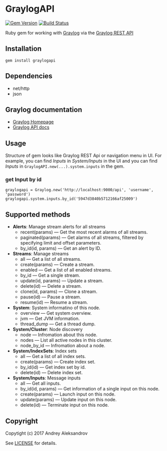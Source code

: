 # GraylogAPI

[![Gem Version](https://img.shields.io/gem/v/graylogapi.svg)][gem]
[![Build Status](http://img.shields.io/travis/postgred/graylogapi.svg)][travis]

[gem]: https://rubygems.org/gems/graylogapi
[travis]: https://travis-ci.org/postgred/graylogapi

Ruby gem for working with [Graylog](https://www.graylog.org/) via the [Graylog REST API](http://docs.graylog.org/en/2.2/pages/configuration/rest_api.html?highlight=API)

## Installation

    gem install graylogapi
## Dependencies

- net/http
- json

## Graylog documentation

- [Graylog Homepage][Graylog]
- [Graylog API docs][GraylogAPI]

[Graylog]: https://www.graylog.org/
[GraylogAPI]: http://docs.graylog.org/en/2.2/pages/configuration/rest_api.html?highlight=API

## Usage

Structure of gem looks like Graylog REST Api or navigation menu in UI.
For example, you can find *Inputs* in *System/Inputs* in the UI and you can find *Inputs* in `GraylogAPI.new(...).system.inputs` in the gem.

### get Input by id

    graylogapi = Graylog.new('http://localhost:9000/api', 'username', 'password')
    graylogapi.system.inputs.by_id('5947d3840b5712166af25009')

## Supported methods

* **Alerts**: Manage stream alerts for all streams
  * recent(params) — Get the most recent alarms of all streams.
  * paginated(params) — Get alarms of all streams, filtered by specifying limit and offset parameters.
  * by_id(id, params) — Get an alert by ID.
* **Streams**: Manage streams
  * all — Get a list of all streams.
  * create(params) — Create a stream.
  * enabled — Get a list of all enabled streams.
  * by_id — Get a single stream.
  * update(id, params) — Update a stream.
  * delete(id) — Delete a stream.
  * clone(id, params) — Clone a stream.
  * pause(id) — Pause a stream.
  * resume(id) — Resume a stream.
* **System**: System informatino of this node.
  * overview — Get system overview.
  * jvm — Get JVM information.
  * thread_dump — Get a thread dump.
* **System/Cluster**: Node discovery
  * node — Infromation about this node.
  * nodes — List all active nodes in this cluster.
  * node_by_id — Infromation about a node.
* **System/IndexSets**: Index sets
  * all — Get a list of all index sets.
  * create(params) — Create index set.
  * by_id(id) — Get index set by id.
  * delete(id) — Delete index set.
* **System/Inputs**: Message inputs
  * all — Get all inputs.
  * by_id(id, params) — Get information of a single input on this node.
  * create(params) — Launch input on this node.
  * update(params) — Update input on this node.
  * delete(id) — Terminate input on this node.

## Copyright

Copytight (c) 2017 Andrey Aleksandrov

See [LICENSE][] for details.

[license]: LICENSE.md
